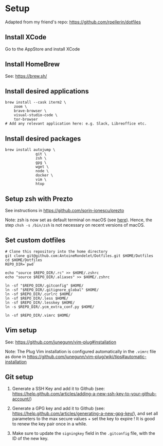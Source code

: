 # Setup

Adapted from my friend's repo: https://github.com/rpellerin/dotfiles

## Install XCode

Go to the AppStore and install XCode

## Install HomeBrew

See: https://brew.sh/

## Install desired applications

```
brew install --cask iterm2 \
	zoom \
	brave-browser \
	visual-studio-code \
	tor-browser
# Add any relevant application here: e.g. Slack, Libreoffice etc.
```

## Install desired packages

```
brew install autojump \
              git \
              zsh \
              gpg \
              wget \
              node \
              docker \
              vim \
              htop
```

## Setup zsh with Prezto

See instructions in https://github.com/sorin-ionescu/prezto

Note: zsh is now set as default terminal on macOS (see [here](https://support.apple.com/en-us/HT208050)). Hence, the step `chsh -s /bin/zsh` is not necessary on recent versions of macOS.

## Set custom dotfiles

```
# Clone this repository into the home directory
git clone git@github.com:AntoineRondelet/Dotfiles.git $HOME/Dotfiles
cd $HOME/Dotfiles
REPO_DIR=`pwd`

echo "source $REPO_DIR/.rc" >> $HOME/.zshrc
echo "source $REPO_DIR/.aliases" >> $HOME/.zshrc

ln -sf "$REPO_DIR/.gitconfig" $HOME/
ln -sf "$REPO_DIR/.gitignore_global" $HOME/
ln -sf $REPO_DIR/.curlrc $HOME/
ln -sf $REPO_DIR/.less $HOME/
ln -sf $REPO_DIR/.lesskey $HOME/
ln -s $REPO_DIR/.ycm_extra_conf.py $HOME/

ln -sf $REPO_DIR/.vimrc $HOME/
```

## Vim setup

See: https://github.com/junegunn/vim-plug#installation

Note: The Plug Vim installation is configured automatically in the `.vimrc` file
as done in https://github.com/junegunn/vim-plug/wiki/tips#automatic-installation

## Git setup

1. Generate a SSH Key and add it to Github (see: https://help.github.com/articles/adding-a-new-ssh-key-to-your-github-account/)

2. Generate a GPG key and add it to Github (see: https://help.github.com/articles/generating-a-new-gpg-key/), and set all parameters to the max secure values + set the key to expire ! It is good to renew the key pair once in a while.

3. Make sure to update the `signingkey` field in the `.gitconfig` file, with the ID of the new key.

